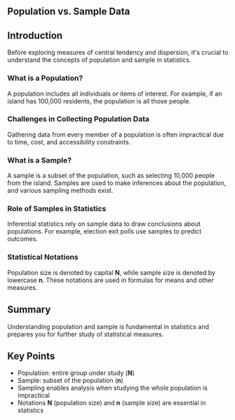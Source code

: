 Population vs. Sample Data
--------------------------

Introduction
------------

Before exploring measures of central tendency and dispersion, it's crucial to understand the concepts of population and sample in statistics.

### What is a Population?

A population includes all individuals or items of interest. For example, if an island has 100,000 residents, the population is all those people.

### Challenges in Collecting Population Data

Gathering data from every member of a population is often impractical due to time, cost, and accessibility constraints.

### What is a Sample?

A sample is a subset of the population, such as selecting 10,000 people from the island. Samples are used to make inferences about the population, and various sampling methods exist.

### Role of Samples in Statistics

Inferential statistics rely on sample data to draw conclusions about populations. For example, election exit polls use samples to predict outcomes.

### Statistical Notations

Population size is denoted by capital **N**, while sample size is denoted by lowercase **n**. These notations are used in formulas for means and other measures.

Summary
-------

Understanding population and sample is fundamental in statistics and prepares you for further study of statistical measures.

Key Points
----------

*   Population: entire group under study (**N**)
*   Sample: subset of the population (**n**)
*   Sampling enables analysis when studying the whole population is impractical
*   Notations **N** (population size) and **n** (sample size) are essential in statistics

